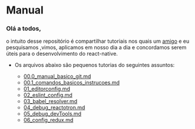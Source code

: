 # Manual

### Olá a todos,

o intuito desse repositório é compartilhar tutoriais nos quais um [amigo](https://github.com/Auugustocesar) e eu pesquisamos ,vimos, aplicamos em nosso dia a dia e concordamos serem úteis para o desenvolvimento do react-native.

* Os arquivos abaixo são pequenos tutorias do seguintes assuntos:

  * [00.0_manual_basico_git.md](https://github.com/luksinocenci0/Dev_Tutorial_RN/blob/master/07_comandos_git.md)
  * [00.1_comandos_basicos_instrucoes.md](https://github.com/luksinocenci0/Dev_Tutorial_RN/blob/master/00_comandos_basicos_instrucoes.md)
  * [01_editorconfig.md](https://github.com/luksinocenci0/Dev_Tutorial_RN/blob/master/01_editorconfig.md)
  * [02_eslint_config.md](https://github.com/luksinocenci0/Dev_Tutorial_RN/blob/master/02_eslint_config.md)
  * [03_babel_resolver.md](https://github.com/luksinocenci0/Dev_Tutorial_RN/blob/master/03_babel_resolver.md)
  * [04_debug_reactotron.md](https://github.com/luksinocenci0/Dev_Tutorial_RN/blob/master/04_debug_reactotron.md)
  * [05_debug_devTools.md](https://github.com/luksinocenci0/Dev_Tutorial_RN/blob/master/05_dedub_devTools.md)
  * [06_config_redux.md](https://github.com/luksinocenci0/Dev_Tutorial_RN/blob/master/06_config_redux.md)
